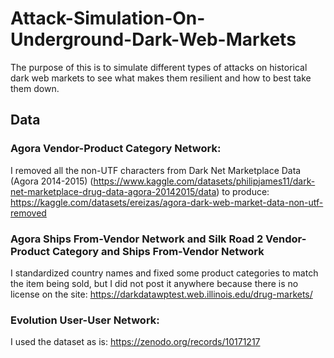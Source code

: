 # Attack-Simulation-On-Underground-Dark-Web-Markets
The purpose of this is to simulate different types of attacks on historical dark web markets to see what makes them resilient and how to best take them down.

## Data

### Agora Vendor-Product Category Network: 
I removed all the non-UTF characters from Dark Net Marketplace Data (Agora 2014-2015) (https://www.kaggle.com/datasets/philipjames11/dark-net-marketplace-drug-data-agora-20142015/data) to produce:
https://kaggle.com/datasets/ereizas/agora-dark-web-market-data-non-utf-removed

### Agora Ships From-Vendor Network and Silk Road 2 Vendor-Product Category and Ships From-Vendor Network
I standardized country names and fixed some product categories to match the item being sold, but I did not post it anywhere because there is no license on the site:
https://darkdatawptest.web.illinois.edu/drug-markets/

### Evolution User-User Network: 
I used the dataset as is: 
https://zenodo.org/records/10171217
